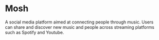 # Mosh

A social media platform aimed at connecting people through music. Users can share and discover new music and people across streaming platforms such as Spotify and Youtube.
